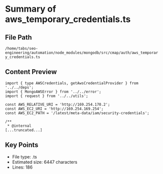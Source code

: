 # Summary of aws_temporary_credentials.ts
  
## File Path
`/home/tabs/seo-engineering/automation/node_modules/mongodb/src/cmap/auth/aws_temporary_credentials.ts`

## Content Preview
```
import { type AWSCredentials, getAwsCredentialProvider } from '../../deps';
import { MongoAWSError } from '../../error';
import { request } from '../../utils';

const AWS_RELATIVE_URI = 'http://169.254.170.2';
const AWS_EC2_URI = 'http://169.254.169.254';
const AWS_EC2_PATH = '/latest/meta-data/iam/security-credentials';

/**
 * @internal
[...truncated...]
```

## Key Points
- File type: .ts
- Estimated size: 6447 characters
- Lines: 186
